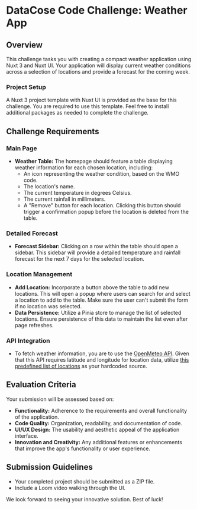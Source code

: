 # DataCose Code Challenge: Weather App

## Overview

This challenge tasks you with creating a compact weather application using Nuxt 3 and Nuxt UI. Your application will display current weather conditions across a selection of locations and provide a forecast for the coming week.

### Project Setup

A Nuxt 3 project template with Nuxt UI is provided as the base for this challenge. You are required to use this template. Feel free to install additional packages as needed to complete the challenge.

## Challenge Requirements

### Main Page

-   **Weather Table:** The homepage should feature a table displaying weather information for each chosen location, including:
    -   An icon representing the weather condition, based on the WMO code.
    -   The location's name.
    -   The current temperature in degrees Celsius.
    -   The current rainfall in millimeters.
    -   A "Remove" button for each location. Clicking this button should trigger a confirmation popup before the location is deleted from the table.

### Detailed Forecast

-   **Forecast Sidebar:** Clicking on a row within the table should open a sidebar. This sidebar will provide a detailed temperature and rainfall forecast for the next 7 days for the selected location.

### Location Management

-   **Add Location:** Incorporate a button above the table to add new locations. This will open a popup where users can search for and select a location to add to the table. Make sure the user can't submit the form if no location was selected.
-   **Data Persistence:** Utilize a Pinia store to manage the list of selected locations. Ensure persistence of this data to maintain the list even after page refreshes.

### API Integration

-   To fetch weather information, you are to use the [OpenMeteo API](https://open-meteo.com/). Given that this API requires latitude and longitude for location data, utilize [this predefined list of locations](https://gist.github.com/ofou/df09a6834a8421b4f376c875194915c9) as your hardcoded source.

## Evaluation Criteria

Your submission will be assessed based on:

-   **Functionality:** Adherence to the requirements and overall functionality of the application.
-   **Code Quality:** Organization, readability, and documentation of code.
-   **UI/UX Design:** The usability and aesthetic appeal of the application interface.
-   **Innovation and Creativity:** Any additional features or enhancements that improve the app's functionality or user experience.

## Submission Guidelines

-   Your completed project should be submitted as a ZIP file.
-   Include a Loom video walking through the UI.

We look forward to seeing your innovative solution. Best of luck!
